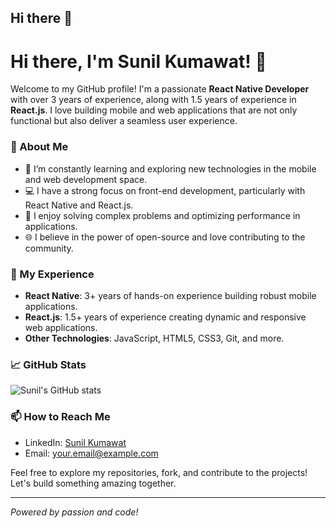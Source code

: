 ## Hi there 👋

# Hi there, I'm Sunil Kumawat! 👋

Welcome to my GitHub profile! I'm a passionate **React Native Developer** with over 3 years of experience, along with 1.5 years of experience in **React.js**. I love building mobile and web applications that are not only functional but also deliver a seamless user experience.

### 🚀 About Me
- 🌱 I’m constantly learning and exploring new technologies in the mobile and web development space.
- 💻 I have a strong focus on front-end development, particularly with React Native and React.js.
- 🔧 I enjoy solving complex problems and optimizing performance in applications.
- 🌐 I believe in the power of open-source and love contributing to the community.

### 💼 My Experience
- **React Native**: 3+ years of hands-on experience building robust mobile applications.
- **React.js**: 1.5+ years of experience creating dynamic and responsive web applications.
- **Other Technologies**: JavaScript, HTML5, CSS3, Git, and more.

### 📈 GitHub Stats
![Sunil's GitHub stats](https://github-readme-stats.vercel.app/api?username=your-username&show_icons=true&theme=radical)

### 📫 How to Reach Me
- LinkedIn: [Sunil Kumawat](https://www.linkedin.com/in/your-linkedin)
- Email: your.email@example.com

Feel free to explore my repositories, fork, and contribute to the projects! Let's build something amazing together.

---

_Powered by passion and code!_
